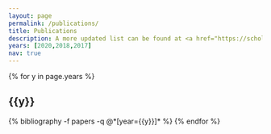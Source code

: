 ```yaml
---
layout: page
permalink: /publications/
title: Publications
description: A more updated list can be found at <a href="https://scholar.google.com/citations?user=_agi4pMAAAAJ&hl=en">Google Scholar. </a> 
years: [2020,2018,2017]
nav: true
---
```


<div class="publications">

{% for y in page.years %}
  <h2 class="year">{{y}}</h2>
  {% bibliography -f papers -q @*[year={{y}}]* %}
{% endfor %}

</div>
